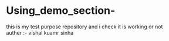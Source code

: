 # Using_demo_section-
this is my test purpose repository and i check it is working or not 
<br>
auther :- vishal kuamr sinha 

